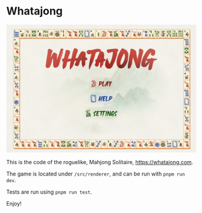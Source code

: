 # Whatajong

![whatajong](https://github.com/masylum/whatajong/blob/main/img.png?raw=true)

This is the code of the roguelike, Mahjong Solitaire, https://whatajong.com.

The game is located under `/src/renderer`, and can be run with `pnpm run dev`.

Tests are run using `pnpm run test`.

Enjoy!